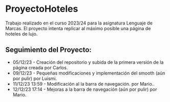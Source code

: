 # ProyectoHoteles
Trabajo realizado en el curso 2023/24 para la asignatura Lenguaje de Marcas.
El proyecto intenta replicar al máximo posible una página de hoteles de lujo.

## Seguimiento del Proyecto: 
- 05/12/23 - Creación del repositorio y subida de la primera versión de la página creada por Carlos.
- 09/12/23 - Pequeñas modificaciones y implementación del smooth (aún por pulir) por Luismi.
- 11/12/23 13:59 - Modificación al la barra de navegación. por Mario..
- 12/12/23 17:14 - Mejoras a la barra de navegación (aún por pulir) por Mario.

